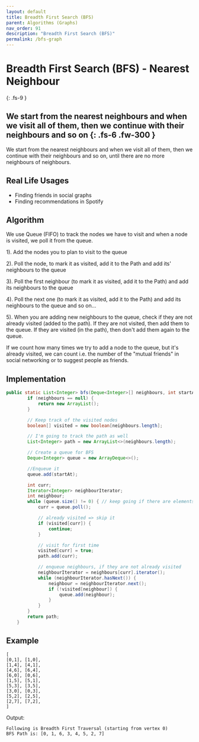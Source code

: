 ```yaml
---
layout: default
title: Breadth First Search (BFS)
parent: Algorithms (Graphs)
nav_order: 91
description: "Breadth First Search (BFS)"
permalink: /bfs-graph
---
```


# Breadth First Search (BFS) - Nearest Neighbour
{: .fs-9 }

We start from the nearest neighbours and when we visit all of them, then we continue with their neighbours 
and so on
{: .fs-6 .fw-300 }
---

We start from the nearest neighbours and when we visit all of them, then we continue with their neighbours 
and so on, until there are no more neighbours of neighbours.

## Real Life Usages
* Finding friends in social graphs
* Finding recommendations in Spotify

## Algorithm
We use Queue (FIFO) to track the nodes we have to visit and when a node is visited, we poll it from the queue.

1). Add the nodes you to plan to visit to the queue

2). Poll the node, to mark it as visited, add it to the Path and add its' neighbours to the queue 

3). Poll the first neighbour (to mark it as visited, add it to the Path) and add its neighbours to the queue

4). Poll the next one (to mark it as visited, add it to the Path) and add its neighbours to the queue and so on...

5). When you are adding new neighbours to the queue, check if they are not already visited (added to the path). 
If they are not visited, then add them to the queue. If they are visited (in the path), then don't add them again to the queue.

If we count how many times we try to add a node to the queue, but it's already visited, we can count i.e. 
the number of the "mutual friends" in social networking or to suggest people as friends.

## Implementation
```java
public static List<Integer> bfs(Deque<Integer>[] neighbours, int startAt) { // traversal from given source
        if (neighbours == null) {
            return new ArrayList();
        }

        // Keep track of the visited nodes
        boolean[] visited = new boolean[neighbours.length];

        // I'm going to track the path as well
        List<Integer> path = new ArrayList<>(neighbours.length);

        // Create a queue for BFS
        Deque<Integer> queue = new ArrayDeque<>();

        //Enqueue it
        queue.add(startAt);

        int curr;
        Iterator<Integer> neighbourIterator;
        int neighbour;
        while (queue.size() != 0) { // keep going if there are elements in the queue
            curr = queue.poll();

            // already visited => skip it
            if (visited[curr]) {
                continue;
            }

            // visit for first time
            visited[curr] = true;
            path.add(curr);

            // enqueue neighbours, if they are not already visited
            neighbourIterator = neighbours[curr].iterator();
            while (neighbourIterator.hasNext()) {
                neighbour = neighbourIterator.next();
                if (!visited[neighbour]) {
                    queue.add(neighbour);
                }
            }
        }
        return path;
    }
```
## Example
```
[
[0,1], [1,0],
[1,4], [4,1],
[4,6], [6,4],
[6,0], [0,6],
[1,5], [5,1],
[5,3], [3,5],
[3,0], [0,3],
[5,2], [2,5],
[2,7], [7,2],
]
```
Output:
```
Following is Breadth First Traversal (starting from vertex 0)
BFS Path is: [0, 1, 6, 3, 4, 5, 2, 7]
```
